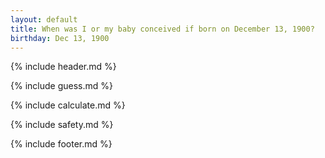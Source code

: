 ```yaml
---
layout: default
title: When was I or my baby conceived if born on December 13, 1900?
birthday: Dec 13, 1900
---
```


{% include header.md %}

{% include guess.md %}

{% include calculate.md %}

{% include safety.md %}

{% include footer.md %}



